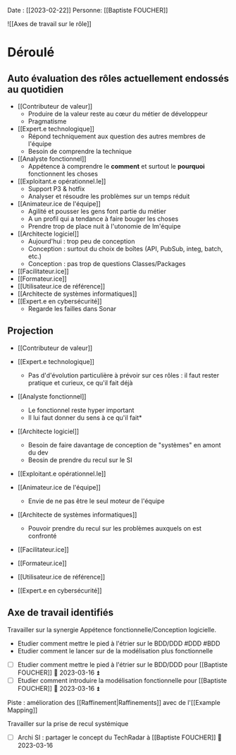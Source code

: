 Date : [[2023-02-22]]
Personne: [[Baptiste FOUCHER]]

![[Axes de travail sur le rôle]]
# Déroulé


## Auto évaluation des rôles actuellement endossés au quotidien

- [[Contributeur de valeur]]
	- Produire de la valeur reste au cœur du métier de développeur
	- Pragmatisme
- [[Expert.e technologique]]
	- Répond techniquement aux question des autres membres de l'équipe
	- Besoin de comprendre la technique
- [[Analyste fonctionnel]]
	- Appétence à comprendre le **comment** et surtout le **pourquoi** fonctionnent les choses
- [[Exploitant.e opérationnel.le]]
	- Support P3 & hotfix
	- Analyser et résoudre les problèmes sur un temps réduit
- [[Animateur.ice de l'équipe]]
	- Agilité et pousser les gens font partie du métier
	- A un profil qui a tendance à faire bouger les choses
	- Prendre trop de place nuit à l'utonomie de lm'équipe
- [[Architecte logiciel]]
	- Aujourd'hui : trop peu de conception
	- Conception : surtout du choix de boîtes (API, PubSub, integ, batch, etc.)
	- Conception : pas trop de questions Classes/Packages
- [[Facilitateur.ice]]
- [[Formateur.ice]]
- [[Utilisateur.ice de référence]]
- [[Architecte de systèmes informatiques]]
- [[Expert.e en cybersécurité]]
	- Regarde les failles dans Sonar

## Projection
- [[Contributeur de valeur]]
- [[Expert.e technologique]]
	- Pas d'd'évolution particulière à prévoir sur ces rôles : il faut rester pratique et curieux, ce qu'il fait déjà
- [[Analyste fonctionnel]]
	- Le fonctionnel reste hyper important
	- Il lui faut donner du sens à ce qu'il fait*
- [[Architecte logiciel]]
	- Besoin de faire davantage de conception de "systèmes" en amont du dev
	- Beosin de prendre du recul sur le SI
- [[Exploitant.e opérationnel.le]]
- [[Animateur.ice de l'équipe]]
	- Envie de ne pas être le seul moteur de l'équipe
- [[Architecte de systèmes informatiques]]
	- Pouvoir prendre du recul sur les problèmes auxquels on est confronté

- [[Facilitateur.ice]]
- [[Formateur.ice]]
- [[Utilisateur.ice de référence]]
- [[Expert.e en cybersécurité]]

## Axe de travail identifiés

Travailler sur la synergie Appétence fonctionnelle/Conception logicielle.
- Etudier comment mettre le pied à l'étrier sur le BDD/DDD  #DDD #BDD 
- Etudier comment le lancer sur de la modélisation plus fonctionnelle
- [ ] Etudier comment mettre le pied à l'étrier sur le BDD/DDD pour [[Baptiste FOUCHER]] 📅 2023-03-16 ⏫ 
- [ ] Etudier comment introduire la modélisation fonctionnelle pour [[Baptiste FOUCHER]] 📅 2023-03-16 ⏫ 

Piste : amélioration des [[Raffinement|Raffinements]] avec de l'[[Example Mapping]]

Travailler sur la prise de recul systémique
- [ ] Archi SI : partager le concept du TechRadar à [[Baptiste FOUCHER]] 📅 2023-03-16 
